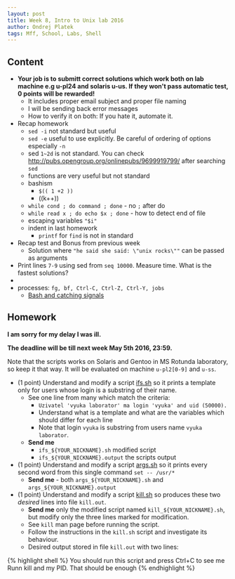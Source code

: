 ```yaml
---
layout: post
title: Week 8, Intro to Unix lab 2016
author: Ondrej Platek
tags: Mff, School, Labs, Shell
---
```


## Content 
- **Your job is to submitt correct solutions which work both on lab machine e.g u-pl24 and solaris u-us. If they won't pass automatic test, 0 points will be rewarded!** 
    - It includes proper email subject and proper file naming
    - I will be sending back error messages
    - How to verify it on both: If you hate it, automate it. 
- Recap homework
    -  `sed -i` not standard but useful
    -  `sed -e` useful to use explicitly. Be careful of ordering of options especially `-n`
    -  sed `1~2d` is not standard. You can check http://pubs.opengroup.org/onlinepubs/9699919799/ after searching `sed`
    - functions are very useful but not standard
    - bashism
        - `$(( 1 +2 ))`
        - ((k++))
    - `while cond ; do command ; done` - no `;` after do
    - `while read x ; do echo $x ; done` - how to detect end of file
    - escaping variables `"$i"`
    - indent in last homework
        - `printf` for `find` is not in standard 
- Recap test and Bonus from previous week
    - Solution where `"he said she said: \"unix rocks\""` can be passed as arguments
- Print lines `7-9` using sed from `seq 10000`. Measure time. What is the fastest solutions?
- 
- processes: `fg, bf, Ctrl-C, Ctrl-Z, Ctrl-Y, jobs`
    - [Bash and catching signals](http://tldp.org/LDP/Bash-Beginners-Guide/html/chap_12.html)


## Homework
**I am sorry for my delay I was ill.**

**The deadline will be till next week May 5th 2016, 23:59.**

Note that the scripts works on Solaris and Gentoo in MS Rotunda laboratory, so keep it that way. It will be evaluated on machine `u-pl2[0-9]` and `u-ss`.

- (1 point) Understand and modify a script [ifs.sh](/downloads/ifs.sh) so it prints a template only for users whose login is a substring of their name.
    - See one line from many which match the criteria:
        - `Uzivatel 'vyuka laborator' ma login 'vyuka' and uid (50000).`
        - Understand what is a template and what are the variables which should differ for each line
        - Note that login `vyuka` is substring from users name `vyuka laborator`.
    - **Send me** 
        - `ifs_${YOUR_NICKNAME}.sh` modified script
        - `ifs_${YOUR_NICKNAME}.output` the scripts output
- (1 point) Understand and modify a script [args.sh](/downloads/args.sh) so it prints every second word from this single command `set -- /usr/*`
    - **Send me** - both `args_${YOUR_NICKNAME}.sh` and `args_${YOUR_NICKNAME}.output`
- (1 point) Understand and modify a script [kill.sh](/downloads/kill.sh) so produces these two *desired* lines into file `kill.out`.
    - **Send me** only the modified script named `kill_${YOUR_NICKNAME}.sh`, but modify only the three lines marked for modification.
    - See `kill` man page before running the script.
    - Follow the instructions in the `kill.sh` script and investigate its behaviour.
    - Desired output stored in file `kill.out` with two lines:

{% highlight shell %}
You should run this script and press Ctrl+C to see me
Runn kill and my PID. That should be enough
{% endhighlight %}
